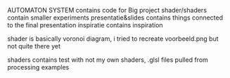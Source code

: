 AUTOMATON
SYSTEM contains code for Big project
shader/shaders contain smaller experiments
presentatie&slides contains things connected to the final presentation
inspiratie contains inspiration

shader is basically voronoi diagram, i tried to recreate voorbeeld.png but not quite there yet

shaders contains test with not my own shaders, .glsl files pulled from processing examples
